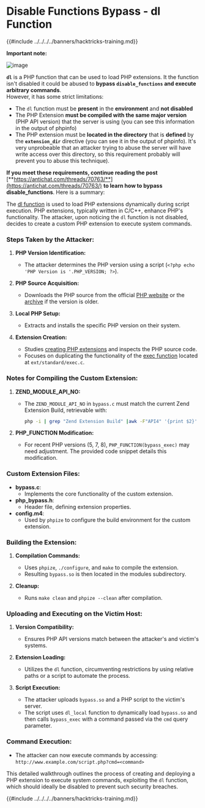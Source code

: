 # Disable Functions Bypass - dl Function

{{#include ../../../../banners/hacktricks-training.md}}

**Important note:**

![image](https://user-images.githubusercontent.com/84577967/174675487-a4c4ca06-194f-4725-85af-231a2f35d56c.png)

**`dl`** is a PHP function that can be used to load PHP extensions. It the function isn't disabled it could be abused to **bypass `disable_functions` and execute arbitrary commands**.\
However, it has some strict limitations:

- The `dl` function must be **present** in the **environment** and **not disabled**
- The PHP Extension **must be compiled with the same major version** (PHP API version) that the server is using (you can see this information in the output of phpinfo)
- The PHP extension must be **located in the directory** that is **defined** by the **`extension_dir`** directive (you can see it in the output of phpinfo). It's very unprobeable that an attacker trying to abuse the server will have write access over this directory, so this requirement probably will prevent you to abuse this technique).

**If you meet these requirements, continue reading the post** [**https://antichat.com/threads/70763/**](https://antichat.com/threads/70763/) **to learn how to bypass disable_functions**. Here is a summary:

The [dl function](http://www.php.net/manual/en/function.dl.php) is used to load PHP extensions dynamically during script execution. PHP extensions, typically written in C/C++, enhance PHP's functionality. The attacker, upon noticing the `dl` function is not disabled, decides to create a custom PHP extension to execute system commands.

### Steps Taken by the Attacker:

1. **PHP Version Identification:**

   - The attacker determines the PHP version using a script (`<?php echo 'PHP Version is '.PHP_VERSION; ?>`).

2. **PHP Source Acquisition:**

   - Downloads the PHP source from the official [PHP website](http://www.php.net/downloads.php) or the [archive](http://museum.php.net) if the version is older.

3. **Local PHP Setup:**

   - Extracts and installs the specific PHP version on their system.

4. **Extension Creation:**
   - Studies [creating PHP extensions](http://www.php.net/manual/en/zend.creating.php) and inspects the PHP source code.
   - Focuses on duplicating the functionality of the [exec function](http://www.php.net/manual/en/function.exec.php) located at `ext/standard/exec.c`.

### Notes for Compiling the Custom Extension:

1. **ZEND_MODULE_API_NO:**

   - The `ZEND_MODULE_API_NO` in `bypass.c` must match the current Zend Extension Build, retrievable with:
     ```bash
     php -i | grep "Zend Extension Build" |awk -F"API4" '{print $2}' | awk -F"," '{print $1}'
     ```

2. **PHP_FUNCTION Modification:**
   - For recent PHP versions (5, 7, 8), `PHP_FUNCTION(bypass_exec)` may need adjustment. The provided code snippet details this modification.

### Custom Extension Files:

- **bypass.c**:
  - Implements the core functionality of the custom extension.
- **php_bypass.h**:
  - Header file, defining extension properties.
- **config.m4**:
  - Used by `phpize` to configure the build environment for the custom extension.

### Building the Extension:

1. **Compilation Commands:**

   - Uses `phpize`, `./configure`, and `make` to compile the extension.
   - Resulting `bypass.so` is then located in the modules subdirectory.

2. **Cleanup:**
   - Runs `make clean` and `phpize --clean` after compilation.

### Uploading and Executing on the Victim Host:

1. **Version Compatibility:**

   - Ensures PHP API versions match between the attacker's and victim's systems.

2. **Extension Loading:**

   - Utilizes the `dl` function, circumventing restrictions by using relative paths or a script to automate the process.

3. **Script Execution:**
   - The attacker uploads `bypass.so` and a PHP script to the victim's server.
   - The script uses `dl_local` function to dynamically load `bypass.so` and then calls `bypass_exec` with a command passed via the `cmd` query parameter.

### Command Execution:

- The attacker can now execute commands by accessing: `http://www.example.com/script.php?cmd=<command>`

This detailed walkthrough outlines the process of creating and deploying a PHP extension to execute system commands, exploiting the `dl` function, which should ideally be disabled to prevent such security breaches.

{{#include ../../../../banners/hacktricks-training.md}}



